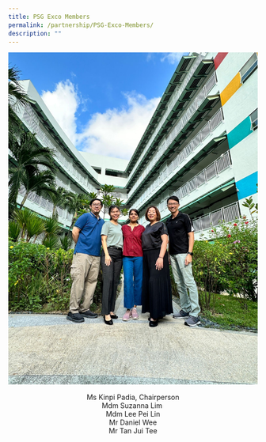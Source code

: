 ```yaml
---
title: PSG Exco Members
permalink: /partnership/PSG-Exco-Members/
description: ""
---
```

![](/images/psg.jpeg)

<center>Ms Kinpi Padia,&nbsp;Chairperson
<br>Mdm Suzanna Lim&nbsp;
<br>Mdm Lee Pei Lin
<br>Mr Daniel Wee
<br>Mr Tan Jui Tee</center>